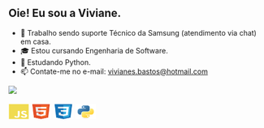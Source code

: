 ## Oie! Eu sou a Viviane. 


- 🔭 Trabalho sendo suporte Técnico da Samsung (atendimento via chat) em casa.
- 🎓 Estou cursando Engenharia de Software.
- 🌱 Estudando Python.
- 📫 Contate-me no e-mail: vivianes.bastos@hotmail.com
  
<img height="120em" src="https://github-readme-stats.vercel.app/api/top-langs/?username=vivianebastos&layout=compact&langs_count-16&theme-dark"/>

<div style="display: inline_block"><br>
  <img align="center" alt="Rafa-Js" height="30" width="40" src="https://raw.githubusercontent.com/devicons/devicon/master/icons/javascript/javascript-plain.svg">
  <img align="center" alt="Rafa-HTML" height="30" width="40" src="https://raw.githubusercontent.com/devicons/devicon/master/icons/html5/html5-original.svg">
  <img align="center" alt="Rafa-CSS" height="30" width="40" src="https://raw.githubusercontent.com/devicons/devicon/master/icons/css3/css3-original.svg">
  <img align="center" alt="Rafa-Python" height="30" width="40" src="https://raw.githubusercontent.com/devicons/devicon/master/icons/python/python-original.svg">
</div>


